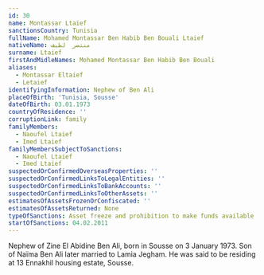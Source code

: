 ```yaml
---
id: 30
name: Montassar Ltaief
sanctionsCountry: Tunisia
fullName: Mohamed Montassar Ben Habib Ben Bouali Ltaief
nativeName: منتصر  لطيف
surname: Ltaief
firstAndMidleNames: Mohamed Montassar Ben Habib Ben Bouali
aliases:
  - Montassar Eltaief
  - Letaief
identifyingInformation: Nephew of Ben Ali
placeOfBirth: 'Tunisia, Sousse'
dateOfBirth: 03.01.1973
countryOfResidence: ''
corruptionLink: family
familyMembers:
  - Naoufel Ltaief
  - Imed Ltaief
familyMembersSubjectToSanctions:
  - Naoufel Ltaief
  - Imed Ltaief
suspectedOrConfirmedOverseasProperties: ''
suspectedOrConfirmedLinksToLegalEntities: ''
suspectedOrConfirmedLinksToBankAccounts: ''
suspectedOrConfirmedLinksToOtherAssets: ''
estimatesOfAssetsFrozenOrConfiscated: ''
estimatesOfAssetsReturned: None
typeOfSanctions: Asset freeze and prohibition to make funds available
startOfSanctions: 04.02.2011
---
```

Nephew of Zine El Abidine Ben Ali, born in Sousse on 3 January 1973. Son of 
Naïma Ben Ali later married to Lamia Jegham. He was said to be residing at 13 
Ennakhil housing estate, Sousse.

